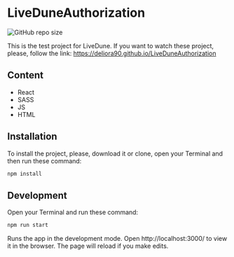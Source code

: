 # LiveDuneAuthorization

![GitHub repo size](https://img.shields.io/github/repo-size/Deliora90/LiveDuneAuthorization)

This is the test project for LiveDune. If you want to watch these project, please, follow the link: https://deliora90.github.io/LiveDuneAuthorization

## Content
* React
* SASS
* JS
* HTML

## Installation
To install the project, please, download it or clone, open your Terminal and then run these command:
```sh
npm install
```

## Development
Open your Terminal and run these command:
```sh
npm run start
```
Runs the app in the development mode.
Open http://localhost:3000/ to view it in the browser.
The page will reload if you make edits.
